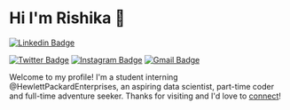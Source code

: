 # Hi I'm Rishika 👋
[![Linkedin Badge](https://img.shields.io/badge/-rishika-dwarak-blue?style=flat&logo=Linkedin&logoColor=white&link=https://www.linkedin.com/in/rishika-dwarak/)](https://www.linkedin.com/in/rishika-dwarak/)
<!-- [![Medium Badge](https://img.shields.io/badge/-@__jessicalim-000000?style=flat&labelColor=000000&logo=Medium&link=https://medium.com/@_jessicalim)](https://medium.com/@_jessicalim)
[![Website Badge](https://img.shields.io/badge/-jessicalim.me-47CCCC?style=flat&logo=Google-Chrome&logoColor=white&link=https://jessicalim.me)](https://jessicalim.me) -->
[![Twitter Badge](https://img.shields.io/badge/-@__jesslim-1ca0f1?style=flat&labelColor=1ca0f1&logo=twitter&logoColor=white&link=https://twitter.com/_jesslim)](https://twitter.com/_jesslim)
[![Instagram Badge](https://img.shields.io/badge/-@jlim__slam-purple?style=flat&logo=instagram&logoColor=white&link=https://instagram.com/rishika.dwarak/)](https://instagram.com/rishika.dwarak)
[![Gmail Badge](https://img.shields.io/badge/-jessicalim813-c14438?style=flat&logo=Gmail&logoColor=white&link=mailto:rishikatd@gmail.com)](mailto:rishikatd@gmail.com)

Welcome to my profile! I'm a student interning @HewlettPackardEnterprises, an aspiring data scientist, part-time coder and full-time adventure seeker. Thanks for visiting and I'd love to [connect](https://www.linkedin.com/in/rishika-dwarak/)!

<!--
**rishikadwarak/rishikadwarak** is a ✨ _special_ ✨ repository because its `README.md` (this file) appears on your GitHub profile.

Here are some ideas to get you started:

- 🔭 I’m currently working on ...
- 🌱 I’m currently learning ...
- 👯 I’m looking to collaborate on ...
- 🤔 I’m looking for help with ...
- 💬 Ask me about ...
- 📫 How to reach me: ...
- 😄 Pronouns: ...
- ⚡ Fun fact: ...
-->
